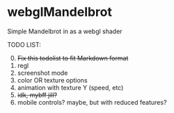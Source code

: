 # webglMandelbrot
Simple Mandelbrot in as a webgl shader

TODO LIST:

 0. ~~Fix this todolist to fit Markdown format~~
 1. regl
 2. screenshot mode
 3. color OR texture options
 4. animation with texture Y (speed, etc)
 5. ~~idk, mybff jill?~~ 
 9. mobile controls? maybe, but with reduced features?

